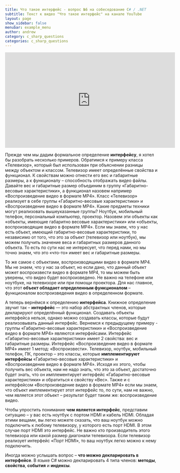 ```yaml
---
title: Что такое интерфейс - вопрос №6 на собеседование C# / .NET
subtitle: Текст к видео "Что такое интерфейс" на канале YouTube
layout: page
show_sidebar: false
menubar: example_menu
author: andrew
category: c_sharp_questions
categories: c_sharp_questions
---
```


<center>
<iframe width="560" height="315" src="https://www.youtube.com/embed/G1SUVHal7X4" 
frameborder="0" allow="accelerometer; autoplay; 
encrypted-media; gyroscope; picture-in-picture" allowfullscreen></iframe>
</center>

Прежде чем мы дадим формальное определение **интерфейсу**, я хотел бы разобрать несколько примеров. Обратимся к примеру класса «Телевизор», который был использован при объяснении 
разницы между объектом и классом. Телевизор имеет определённые свойства и функционал. К свойствам можно отнести его вес и габаритные размеры, а к функционалу – способность 
отображать видео файлы. Давайте вес и габаритные размер объединим в группу «Габаритно-весовые характеристики», а функционал назовем например «Воспроизведение видео в формате MP4». 
Класс «Телевизор» реализует в себе группы «Габаритно-весовые характеристики» и «Воспроизведение видео в формате MP4». Какие предметы техники могут реализовать вышеуказанные группы? 
Ноутбук, мобильный телефон, персональный компьютер, проектор. Назовем эти объекты как «объекты, имеющие габаритно весовые характеристики» или «объекты, воспроизводящие видео в 
формате МР4». Если мы знаем, что у нас есть объект, имеющий габаритно-весовые характеристики, то независимо от того, что это за объект (телевизор или ноутбук), мы можем получить 
значение веса и габаритных размеров данного объекта. То есть по сути нас не интересует, что перед нами, но мы точно знаем, что это «что-то» имеет вес и габаритные размеры.

То же самое с объектами, воспроизводящими видео в формате МР4. Мы не знаем, что у нас за объект, но если дано, что данный объект может воспроизвести видео в формате МР4, то мы 
можем быть уверены, что видео будет воспроизведено. Не важно на телефоне или ноутбуке, на телевизоре или при помощи проектора. Для нас главное, что этот **объект обладает определенным функционалом**
 – функционалом воспроизведения видео в определенном формате.

А теперь вернёмся к определению **интерфейса**. Книжное определение звучит так – **интерфейс** — это набор абстрактных членов, которые декларируют определённый функционал. Создавать 
объекты интерфейса нельзя, однако можно создавать классы, которые будут реализовывать данный интерфейс. Вернемся к предыдущему примеру - группы «Габаритно-весовые характеристики» 
и «Воспроизведение видео в формате MP4» являются интерфейсами. Интерфейс «Габаритно-весовые характеристики» имеет 2 свойства: вес и габаритные размеры. Интерфейс «Воспроизведение 
видео в формате MP4» имеет 1 метод: «Воспроизвести». Телевизор, ноутбук, мобильный телефон, ПК, проектор – это классы, которые **имплементируют интерфейсы** «Габаритно-весовые 
характеристики» и «Воспроизведение видео в формате MP4». Исходя их этого, чтобы получить вес объекта, нам не надо знать, что это за объект, достаточно будет знать, что он 
имплементирует интерфейс «Габаритно-весовые характеристики» и обратиться к свойству «Вес». Также и с интерфейсом «Воспроизведение видео в формате MP4» если мы знаем, что объект 
имплементирует этот интерфейс то, по сути, нам не важно, чем является этот объект – результат будет таким же: воспроизведение видео.

Чтобы упростить понимание **чем является интерфейс**, представим ситуацию – у вас есть ноутбук с портом HDMI и кабель HDMI. Обладая этими вещами, вы легко можете сказать, что ваш 
ноутбук можно подключить к любому телевизору, у которого есть порт HDMI. В этом случае порт HDMI это интерфейс. Не важно кто производитель этого телевизора или какой размер 
диагонали телевизора. Если телевизор реализует интерфейс «Порт HDMI», то ваш ноутбук легко можно к нему подключить.

Иногда можно услышать вопрос – **что можно декларировать в интерфейсе**. В языке C# можно декларировать 4 типа членов: **методы**, **свойства**, **события** и **индексы**. 